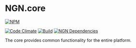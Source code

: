 # NGN.core

[![NPM](https://nodei.co/npm/ngn-core.png?downloads=true&stars=true)](https://nodei.co/npm/ngn-core/)

[![Code Climate](https://codeclimate.com/github/nodengn/ngn-core.png)](https://codeclimate.com/github/nodengn/ngn-core)
[![Build](https://api.travis-ci.org/nodengn/ngn-core.png)](https://travis-ci.org/nodengn/ngn-core)
[![NGN Dependencies](https://david-dm.org/nodengn/ngn-core.png)](https://david-dm.org/nodengn/ngn-core)

The core provides common functionality for the entire platform.